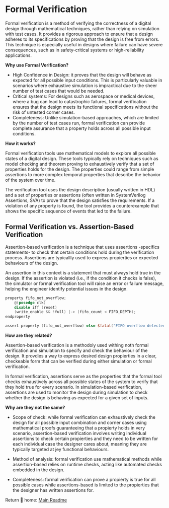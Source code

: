 # Formal Verification

Formal verification is a method of verifying the correctness of a digital design through mathematical techniques, rather than relying on simulation with test cases. It provides a rigorous approach to ensure that a design adheres to its specifications by proving that the design is free from errors. This technique is especially useful in designs where failure can have severe consequences, such as in safety-critical systems or high-reliability applications.

**Why use Formal Verification?**

* High Confidence in Design: it proves that the design will behave as expected for all possible input conditions. This is particularly valuable in scenarios where exhaustive simulation is impractical due to the sheer number of test cases that would be needed.
* Critical systems: For designs such as aerospace or medical devices, where a bug can lead to catastrophic failures, formal verification ensures that the design meets its functional specifications without the risk of untested corner cases.
* Completeness: Unlike simulation-based approaches, which are limited by the number of test cases run, formal verification can provide complete assurance that a property holds across all possible input conditions.

**How it works?**

Formal verification tools use mathematical models to explore all possible states of a digital design. These tools typically rely on techniques such as model checking and theorem proving to exhaustively verify that a set of properties holds for the design. The properties could range from simple assertions to more complex temporal properties that describe the behavior of the system over time.

The verification tool uses the design description (usually written in HDL) and a set of properties or assertions (often written in SystemVerilog Assertions, SVA) to prove that the design satisfies the requirements. If a violation of any property is found, the tool provides a counterexample that shows the specific sequence of events that led to the failure.

## Formal Verification vs. Assertion-Based Verification

Assertion-based verification is a technique that uses assertions -specifics statements- to check that certain conditions hold during the verification process. Assertions are typicallly used to express propierties or expected behaviours of the design. 

An assertion in this context is a statement that must always hold true in the design. If the assertion is violated (i.e., if the condition it checks is false), the simulator or formal verification tool will raise an error or failure message, helping the engineer identify potential issues in the design.

```verilog
property fifo_not_overflow;
    @(posedge clk)
    disable iff (reset)
    (write_enable && !full) |-> (fifo_count < FIFO_DEPTH);
endproperty

assert property (fifo_not_overflow) else $fatal("FIFO overflow detected!");
```

**How are they related?**

Assertion-based verification is a methodoly used withing noth formal verification and simulation to specify and check the behaviour of the design. It provdies a way to express desired design propierties in a clear, checkeable form that can be verified during either simulation or formal verification. 

In formal verification, assertions serve as the properties that the formal tool checks exhaustively across all possible states of the system to verify that they hold true for every scenario. In simulation-based verification, assertions are used to monitor the design during simulation to check whether the design is behaving as expected for a given set of inputs. 

**Why are they not the same?**

* Scope of check: while formal verification can exhaustively check the design for all possible input combination and corner cases using mathematical proofs guaranteeing that a propierty holds in very scenario, assertion-based verification involves writing individual assertions to check certain propierties and they need to be written for each individual case the designer cares about, meaning they are typically targeted at jey functional behaviours. 

* Method of analysis: formal verification use mathematical methods while assertion-based relies on runtime checks, acting like automated checks embedded in the design. 

* Completeness: formal verification can prove a propierty is true for all possible cases while assertions-based is limited to the propierties that the designer has written assertions for. 

Return 📂 home: [Main Readme](../README.md) 